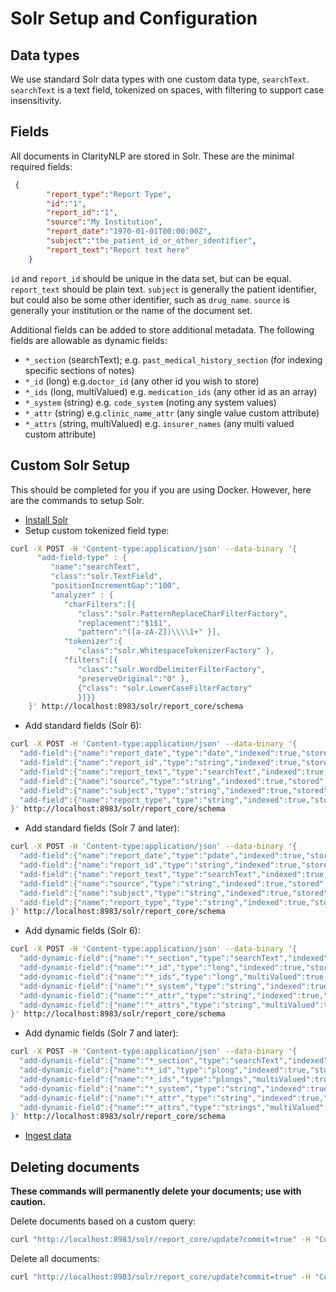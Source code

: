 # Solr Setup and Configuration

## Data types
We use standard Solr data types with one custom data type, `searchText`.  `searchText` is a text field, tokenized on spaces, with filtering to support case insensitivity.


## Fields
All documents in ClarityNLP are stored in Solr. These are the minimal required fields:
```json
 {
        "report_type":"Report Type",
        "id":"1",
        "report_id":"1",
        "source":"My Institution",
        "report_date":"1970-01-01T00:00:00Z",
        "subject":"the_patient_id_or_other_identifier",
        "report_text":"Report text here"
    }
```

`id` and `report_id` should be unique in the data set, but can be equal. `report_text` should be plain text. `subject` is generally the patient identifier, but could also be some other identifier, such as `drug_name`.
`source` is generally your institution or the name of the document set.

Additional fields can be added to store additional metadata. The following fields are allowable as dynamic fields:
	

* `*_section` (searchText); e.g. `past_medical_history_section` (for indexing specific sections of notes)
* `*_id` (long) e.g.`doctor_id` (any other id you wish to store) 
* `*_ids` (long, multiValued) e.g. `medication_ids` (any other id as an array)
* `*_system` (string) e.g. `code_system` (noting any system values)
* `*_attr` (string) e.g.`clinic_name_attr` (any single value custom attribute) 
* `*_attrs` (string, multiValued) e.g. `insurer_names` (any multi valued custom attribute) 


## Custom Solr Setup
This should be completed for you if you are using Docker. However, here are the commands to setup Solr.

* [Install Solr](https://cwiki.apache.org/confluence/display/solr/Installing+Solr)
* Setup custom tokenized field type:
```bash
curl -X POST -H 'Content-type:application/json' --data-binary '{
      "add-field-type" : {
         "name":"searchText",
         "class":"solr.TextField",
         "positionIncrementGap":"100",
         "analyzer" : {
            "charFilters":[{
               "class":"solr.PatternReplaceCharFilterFactory",
               "replacement":"$1$1",
               "pattern":"([a-zA-Z])\\\\1+" }],
            "tokenizer":{
               "class":"solr.WhitespaceTokenizerFactory" },
            "filters":[{
               "class":"solr.WordDelimiterFilterFactory",
               "preserveOriginal":"0" },
               {"class": "solr.LowerCaseFilterFactory"
               }]}}
    }' http://localhost:8983/solr/report_core/schema
```
* Add standard fields (Solr 6):
```bash
curl -X POST -H 'Content-type:application/json' --data-binary '{
  "add-field":{"name":"report_date","type":"date","indexed":true,"stored":true,"default":"NOW"},
  "add-field":{"name":"report_id","type":"string","indexed":true,"stored":true},
  "add-field":{"name":"report_text","type":"searchText","indexed":true,"stored":true,"termPositions":true,"termVectors":true,"docValues":false,"required":true},
  "add-field":{"name":"source","type":"string","indexed":true,"stored":true},
  "add-field":{"name":"subject","type":"string","indexed":true,"stored":true},
  "add-field":{"name":"report_type","type":"string","indexed":true,"stored":true}
}' http://localhost:8983/solr/report_core/schema
```

* Add standard fields (Solr 7 and later):
```bash
curl -X POST -H 'Content-type:application/json' --data-binary '{
  "add-field":{"name":"report_date","type":"pdate","indexed":true,"stored":true,"default":"NOW"},
  "add-field":{"name":"report_id","type":"string","indexed":true,"stored":true},
  "add-field":{"name":"report_text","type":"searchText","indexed":true,"stored":true,"termPositions":true,"termVectors":true,"docValues":false,"required":true},
  "add-field":{"name":"source","type":"string","indexed":true,"stored":true},
  "add-field":{"name":"subject","type":"string","indexed":true,"stored":true},
  "add-field":{"name":"report_type","type":"string","indexed":true,"stored":true}
}' http://localhost:8983/solr/report_core/schema
```


* Add dynamic fields (Solr 6):
```bash
curl -X POST -H 'Content-type:application/json' --data-binary '{
  "add-dynamic-field":{"name":"*_section","type":"searchText","indexed":true,"stored":false},
  "add-dynamic-field":{"name":"*_id","type":"long","indexed":true,"stored":true},
  "add-dynamic-field":{"name":"*_ids","type":"long","multiValued":true,"indexed":true,"stored":true},
  "add-dynamic-field":{"name":"*_system","type":"string","indexed":true,"stored":true},
  "add-dynamic-field":{"name":"*_attr","type":"string","indexed":true,"stored":true},
  "add-dynamic-field":{"name":"*_attrs","type":"string","multiValued":true,"indexed":true,"stored":true}
}' http://localhost:8983/solr/report_core/schema
```

* Add dynamic fields (Solr 7 and later):
```bash
curl -X POST -H 'Content-type:application/json' --data-binary '{
  "add-dynamic-field":{"name":"*_section","type":"searchText","indexed":true,"stored":false},
  "add-dynamic-field":{"name":"*_id","type":"plong","indexed":true,"stored":true},
  "add-dynamic-field":{"name":"*_ids","type":"plongs","multiValued":true,"indexed":true,"stored":true},
  "add-dynamic-field":{"name":"*_system","type":"string","indexed":true,"stored":true},
  "add-dynamic-field":{"name":"*_attr","type":"string","indexed":true,"stored":true},
  "add-dynamic-field":{"name":"*_attrs","type":"strings","multiValued":true,"indexed":true,"stored":true}
}' http://localhost:8983/solr/report_core/schema
```

* [Ingest data](../../setup/ingest/generic_ingestion.html)

## Deleting documents
**These commands will permanently delete your documents; use with caution.**

Delete documents based on a custom query:
```bash
curl "http://localhost:8983/solr/report_core/update?commit=true" -H "Content-Type: text/xml" --data-binary '<delete><query>source:"My Source"</query></delete>'
```

Delete all documents:
```bash
curl "http://localhost:8983/solr/report_core/update?commit=true" -H "Content-Type: text/xml" --data-binary '<delete><query>*:*</query></delete>'
```
